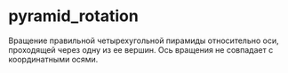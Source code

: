 # pyramid_rotation
Вращение правильной четырехугольной пирамиды относительно оси, проходящей через одну из ее вершин. Ось вращения не совпадает с координатными осями.
